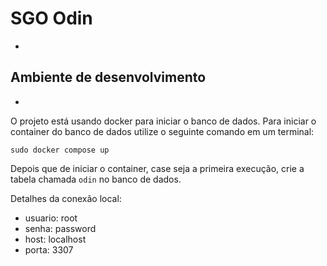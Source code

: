 # SGO Odin
-

## Ambiente de desenvolvimento
-

O projeto está usando docker para iniciar o banco de dados.
Para iniciar o container do banco de dados utilize o seguinte comando em um terminal:
```shell
sudo docker compose up
```
Depois que  de iniciar o container, case seja a primeira execução, crie a tabela chamada `odin` no banco de dados.

Detalhes da conexão local:

- usuario: root
- senha: password
- host: localhost
- porta: 3307
